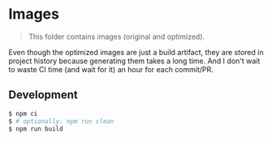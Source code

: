 # Images

> This folder contains images (original and optimized).

<!-- toc -->

<!-- tocstop -->

Even though the optimized images are just a build artifact,
they are stored in project history because generating them takes a long time.
And I don't wait to waste CI time (and wait for it) an hour for each commit/PR.

## Development

```sh
$ npm ci
$ # optionally: npm run clean
$ npm run build
```

